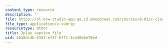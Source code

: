 ```yaml
---
content_type: resource
description: ''
file: https://ol-ocw-studio-app-qa.s3.amazonaws.com/courses/8-01sc-classical-mechanics-fall-2016/4b58dc4b4152ef4fb7f13ce40ebe70ed_c15RtHXBVuQ.srt
file_type: application/x-subrip
resourcetype: Other
title: 3play caption file
uid: 4b58dc4b-4152-ef4f-b7f1-3ce40ebe70ed
---
```

